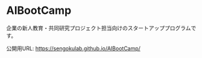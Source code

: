 # AIBootCamp
企業の新人教育・共同研究プロジェクト担当向けのスタートアッププログラムです。

公開用URL: https://sengokulab.github.io/AIBootCamp/
